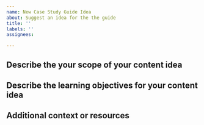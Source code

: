 ```yaml
---
name: New Case Study Guide Idea
about: Suggest an idea for the the guide
title: ''
labels: ''
assignees:

---
```


## Describe the your scope of your content idea
<!-- What will this cover and how does it relate to the current  material? -->

## Describe the learning objectives for your content idea
<!-- What will users learn from this new content? -->

## Additional context or resources
<!-- Add any other context or related resources we should know about? -->

